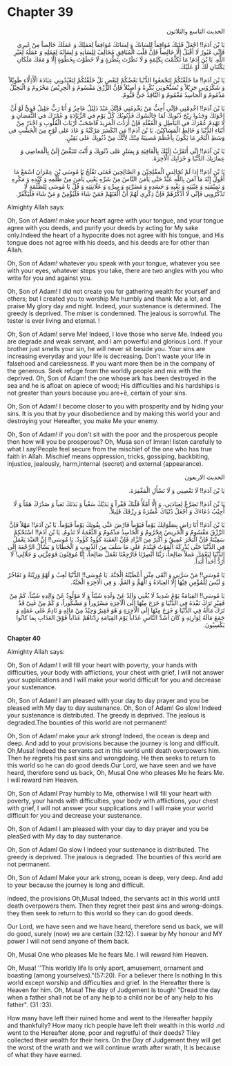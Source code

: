 Chapter 39
==========

<p dir="rtl">
الحديث التاسع والثلاثون‏
</p>

<p dir="rtl">
يَا بْنَ آدَمَ!! اجْعَلْ قَلبَكَ مُوَافِقاً لِلِسَانكَ وَ لِسَانَكَ
مُوَافِقاً لِعَمَلِكَ وَ عَمَلَكَ خَالِصاً مِنْ غَيرِي فَإنِّي غَيُورٌ
لَا أَقْبَلُ إِلَّا خَالِصاً فَإنَّ قَلْبَ الْمُنَافِقِ مُخَالِفٌ
لِلِسَانِهِ وَ لِسَانُهُ لِعَمَلِهِ وَ عَمَلُهُ لِغَيْرِ اللَّهِ. يَا
بْنَ آدَمَ! مَا تَكَلَّمْتَ بِكَلِمَةٍ وَ لَا نَظَرْتَ بِنَظْرَةٍ وَ لَا
خَطَوْتَ بِخَطْوَةٍ إِلَّا وَ مَعَكَ مَلَكَانِ يَكْتُبَانِ لَكَ أَوْ
عَلَيْكَ.
</p>

<p dir="rtl">
يَا بْنَ آدَمَ!! مَا خَلَقْتُكُمْ لِتَجْمَعُوا الدُّنْيا بَعْضُكُمْ
لِبَعْضٍ بَلْ خَلَقْتُكُمْ لِتَعْبُدُونِي عِبَادَةَ الْأَذِلَّاءِ
طَوِيْلاً وَ شَكْرُوُنِي جَزِيْلاً وَ تُسَبِّحُونِي بُكْرِةً وَ أصِيْلاً
فَإنَّ الرِّزْقَ مَقْسُومٌ وَ الْحِرِيْصُ مَحْرُومٌ وَ الْبَخِيْلُ
مَذْمُومٌ وَ الْحاسِدُ مَغْمُومٌ وَ النَّاقِدُ حَيٌّ قَيُّومٌ.
</p>

<p dir="rtl">
يَا بْنَ آدَمَ!! اخْدِمْنِي فَإنِّي أُحِبُّ مَنْ يَخْدِمُنِي فَإنَّكَ
عَبْدٌ ذَلِيْلٌ عَاجِزٌ وَ أَنَا رَبٌّ جَلِيلٌ قَوِيٌّ لَوْ أَنَّ
إِخْوَتَكَ وَجَدُوا رِيْحَ ذُنُوبِكَ لَمَا جَالَسُوكَ فَذُنُوبُكَ كُلَّ
يَوْمٍ في الزِّيَادَةِ وَ عُمْرُكَ في النُّقصَانِ وَ لَا تَهْدِمْ
عُمْرَكَ في البَاطِلِ وَ الْغَفْلَةِ فَإنْ أَرَدْتَ الْمَزِيدَ فَاصْحَبْ
أَرْبَابَ الْقُلُوبِ وَ احْذَرْ مِنْ أَبْنَاءِ الدُّنْيَا وَ خَالِطِ
الْمَسَاكِيْنَ. يَا بْنَ آدَمَ!! مَنِ انْكَسَرَ مَرْكَبُهُ وَ عَادَ عَلى
لَوْحٍ مِنَ الْخَشْبِ في وَسَطِ الْبَحْرِ مَا يَكُونُ بِأَعْظَمَ
مُصيبَةً مِنْكَ لِأَنَّكَ مِنْ ذُنُوبِكَ عَلى يَقِيْنٍ.
</p>

<p dir="rtl">
يَا بْنَ آدَمَ!! إِنِّي أَتَقَرَّبُ إِلَيْكَ بِالْعَافِيَةِ وَ بِسَتْرٍ
عَلى ذُنُوبِكَ وَ أَنْتَ تَتَبَغَّضُ إِلَيَّ بِالْمَعاصِي وَ عِمارَتِكَ
الدُّنْيَا وَ خَرَابِكَ الْآخِرَةَ.
</p>

<p dir="rtl">
يَا بْنَ آدَمَ!! إِذا لَمْ تُجَالِسِ الْمفْلِحِيْنَ وَ الصَّالِحِينَ
فَمَتَى تَفْلَحُ يَا مُوسَى بْنَ عِمْرَانَ اسْمَعْ مَا أَقُولُ إِنَّهُ
مَا آمَنَ بِاللَّهِ عَبْدٌ حَتَّى يَأمَنَ النَّاسُ مِنْ شَرِّهِ يَعْنِي
يَأْمَنَ مِنْ ظُلْمِهِ وَ كَيْدِهِ وَ مَكْرِهِ وَ نَمِيْمَتِهِ وَ
غِيْبَتِهِ وَ بَغْيِهِ وَ حَسَدِهِ وَ مَضَرَّتِهِ وَ سِرِّهِ وَ
عَلَانِيَتِهِ وَ قُلْ يَا مُوسَى لِلظَّلَمَةِ لَا تَذْكُرُونِي فَإنِّي
لَا أَذْكُرُهُمْ فَإنَّ ذِكْرِي لَهُمْ أَنْ أَلْعَنَهُمْ فَمَنْ شَاءَ
فَلْيُؤْمِنْ وَ مَنْ شَاءَ فَلْيَكْفُرْ.
</p>


Almighty Allah says:

Oh, Son of Adam! make your heart agree with your tongue, and your
tongue agree with you deeds, and purify your deeds by acting for My sake
only.Indeed the heart of a hypocrite does not agree with his tongue, and
His tongue does not agree with his deeds, and his deeds are for other
than Allah.

Oh, Son of Adam! whatever you speak with your tongue, whatever you see
with your eyes, whatever steps you take, there are two angles with you
who write for you and against you.

Oh, Son of Adam! I did not create you for gathering wealth for yourself
and others; but I created you to worship Me humbly and thank Me a lot,
and praise My glory day and night. Indeed, your sustenance is
determined. The greedy is deprived. The miser is condemned. The jealous
is sorrowful. The tester is ever living and eternal. !

Oh, Son of Adam! serve Me! Indeed, I love those who serve Me. Indeed
you are degrade and weak servant, and I am powerful and glorious Lord.
If your brother just smells your sin, he will never sit beside you. Your
sins are increasing everyday and your life is decreasing. Don't waste
your life in falsehood and carelessness. If you want more then be in the
company of the generous. Seek refuge from the worldly people and mix
with the deprived. Oh, Son of Adam! the one whose ark has been destroyed
in the sea and he is afloat on apiece of wood; His difficulties and his
hardships is not greater than yours because you are+ê, certain of your
sins.

Oh, Son of Adam! I become closer to you with prosperity and by hiding
your sins. It is you that by your disobedience and by making this world
your and destroying your Hereafter, you make Me your enemy.

Oh, Son of Adam! if you don't sit with the poor and the prosperous
people then how will you be prosperous? Oh, Musa son of Imran! listen
carefully to what I say!People feel secure from the mischief of the one
who has true faith in Allah. Mischief means oppression, tricks,
gossiping, backbiting, injustice, jealously, harm,internal (secret) and
external (appearance).

<p dir="rtl">
الحديث الاربعون‏
</p>

<p dir="rtl">
يَا بْنَ آدَمَ!! لَا تَعْصِنِي وَ لَا تَسْأَلِ الْمَغْفِرَةَ.
</p>

<p dir="rtl">
يَا بْنَ آدَمَ!! تَضَرَّعْ لِعِبَادَتِي، وَ إِلَّا أَمْلَأُ قَلْبَكَ
فَقْراً وَ يَدَيْكَ سَعْياً وَ بَدَنَكَ تَعَباً وَ صَدْرَكَ هَمّاً وَ
لَا أُجِيْبُ دُعَاءَكَ وَ أَجْعَلُ دُنْيَاكَ عُسْرَةً وَ رِزْقَكَ
قَلِيلاً.
</p>

<p dir="rtl">
يَا بْنَ آدَمَ!! أَنَا رَاضٍ بِصَلَوَاتِكَ يَوْماً فَيَوْماً فَارْضَ
عَنِّي بِقُوتِكَ يَوْماً فَيَوْماً. يَا بْنَ آدَمَ!! مَهْلاً فَإنَّ
الرِّزْقَ مَقْسُومٌ وَ الْحَرِيصُ مَحْرُومٌ وَ الْحَاسِدُ مَذْمُومٌ وَ
النِّعْمَةُ لَا تَدُومُ. يَا بْنَ آدَمَ!! اسْتَحْكِمْ سَفِيْنَةً فَإنَّ
الْبَحْرَ عَمِيقٌ وَ أَكْثِرْ مِنَ الزَّادِ فَإنَّ العَقَبَةَ كَؤُودٌ
كَؤُودٌ. يَا مُوسَى!! إِنَّ العَبْدَ يَعْمَلُ فِي الدُّنْيَا حَتَّى
يُدْرِكَهُ الْمَوْتُ فَيَنْدَمُ عَلى مَا سَلَفَ مِنَ الذُنوبِ وَ
الْخَطَايَا وَ يَسْأَلُ الرَّجْعَةَ إِلَى الدُّنْيَا لِيَعْمَلَ عَملاً
صَالِحاً، رَبَّنَا أَبْصِرْنَا فَأَرْجِعْنَا نَعْمَلْ صَالِحاً، إِنَّا
مُوقِنُونَ فَوَعِزَّتِي وَ جَلَالِي! لَا أَرُدُّ أَحَداً أَبَداً.
</p>

<p dir="rtl">
يَا مُوسَى!! مَنْ سَرَّنِي وَ اتَّقَى مِنِّي أَعْطَيْتُهُ الْجَنَّةَ.
يَا مُوسَى!! الدُّنْيَا لَعِبُ وَ لَهْوٌ وَزِيْنَةٌ وَ تَفَاخُرٌ وَ
لَيْسَ لِلْمُؤْمِنِ فِيْهَا إِلَّا العِبَادَةُ وَ الْهَمُّ وَ الغَمُّ،
وَ فِي الْاخِرَةِ الْجَنَّةُ.
</p>

<p dir="rtl">
يَا مُوسَى!! القِيَامَةُ يَوْمٌ شَدِيدٌ لَا يُغْنِي وَالِدٌ عَنْ
وَلَدِهِ شَيْئاً وَ لَا مَوْلُودٌ عَنْ وَالِدِهِ شَيْئاً، كَمْ مِنْ
فَقِيْرٍ تَرَكَ نَقْدَهُ فِي الدُّنْيَا وَ خَرَجَ مِنْهَا إلَى
الْآخِرَةِ مَسْرُوراً وَ مَشْكُوراً، وَ كَمْ مِنْ غَنِيّ قَدْ تَرَكَ
مَالَهُ فِي الدُّنْيَا وَ خَرَجَ مِنْهَا إِلَى الْآخِرَةِ وَ هُوَ
فَقِيرٌ وَحِيْدٌ مِنْ مَالِهِ وَ نَادِمٌ عَلى عَمَلِهِ وَ جَمَعَ مَالَهُ
لِوَارِثِهِ وَ كَانَ أَشَدَّ النَّاسِ عَذَاباً يَوْمَ القِيَامَةِ
زِدْنَاهُمْ عَذَاباً فَوْقَ العَذَابِ بِما كانُوا يَكْسِبُونَ.
</p>


**Chapter 40**

Almighty Allah says:

Oh, Son of Adam! I will fill your heart with poverty, your hands with
difficulties, your body with afflictions, your chest with grief, I will
not answer your supplications and I will make your world difficult for
you and decrease your sustenance.

Oh, Son of Adam! I am pleased with your day to day prayer and you be
pleased with My day to day sustenance. Oh, Son of Adam! Go slow! Indeed
your sustenance is distributed. The greedy is deprived. The jealous is
degraded.The bounties of this world are not permanent!

Oh, Son of Adam! make your ark strong! Indeed, the ocean is deep and
deep. And add to your provisions because the journey is long and
difficult. Oh,Musa! Indeed the servants act in this world until death
overpowers him. Then he regrets his past sins and wrongdoing. He then
seeks to return to this world so he can do good deeds.Our Lord, we have
seen and we have heard, therefore send us back, Oh, Musal One who
pleases Me he fears Me. I will reward him Heaven.

Oh, Son of AdamI Pray humbly to Me, otherwise I will fill your heart
with poverty, your hands with difficulties, your body with afflictions,
your chest with grief, I will not answer your supplications and I will
make your world difficult for you and decrease your sustenance.

Oh, Son of AdamI I am pleased with your day to day prayer and you be
pleaSed with My day to day sustenance.

Oh, Son of AdamI Go slow I Indeed your sustenance is distributed. The
greedy is deprived. The jealous is degraded. The bounties of this world
are not permanent.

Oh, Son of AdamI Make your ark strong, ocean is deep, very deep. And
add to your because the journey is long and difficult.

indeed, the provisions Oh,Musal Indeed, the servants act in this world
until death overpowers them. Then they regret their past sins and
wrong-doings. they then seek to return to this world so they can do good
deeds.

Our Lord, we have seen and we have heard, therefore send us back, we
will do good, surely (now) we are certain (32:12). I swear by My honour
and MY power I will not send anyone of them back.

Oh, Musal One who pleases Me he fears Me. I will reward him Heaven.

Oh, Musa! ''This worldly life Is only aport, amusement, ornament and
boasting (among yourselves)."(57:20). For a believer there Is nothing In
this world except worship and difficulties and grief. In the Hereafter
there Is Heaven for him. Oh, Musa! The day of Judgement Is tough! "Dread
the day when a father shall not be of any help to a child nor be of any
help to his father". (31 :33).

How many have left their ruined home and went to the Hereafter happily
and thankfully? How many rich people have left their wealth in this
world .nd went to the Hereafter alone, poor and regretful of their
deeds? Tiley collected their wealth for their heirs. On the Day of
Judgement they will get the worst of the wrath and we will continue
wrath after wrath, It is because of what they have earned.


